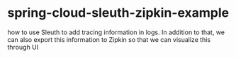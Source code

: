 # spring-cloud-sleuth-zipkin-example
 how to use Sleuth to add tracing information in logs. In addition to that, we can also export this information to Zipkin so that we can visualize this through UI
